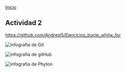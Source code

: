<!-- No borrar o modificar -->
[Inicio](./index.md)

## Actividad  2

  https://github.com/Andresl5/Ejercicios_bucle_whilw_for

  ![infografia de Git](https://firebasestorage.googleapis.com/v0/b/nuevas-tecnologias-2e440.appspot.com/o/Infograf%C3%ADa%20Git%20(1).jpg?alt=media&token=b85d93d7-075e-4b86-ad5a-ab56c83cc69b)

![infografia de gitHub](https://firebasestorage.googleapis.com/v0/b/nuevas-tecnologias-2e440.appspot.com/o/Infograf%C3%ADa%20GitHub.jpg?alt=media&token=2dd80d24-96ee-46f1-8821-6a218871ca82)

![infografia de Phyton](https://firebasestorage.googleapis.com/v0/b/nuevas-tecnologias-2e440.appspot.com/o/Infografia%20Python.jpg?alt=media&token=1ff474b0-bca2-4fa7-b12c-eac8ae1fb1a3)

<!-- Su documentación aquí -->






